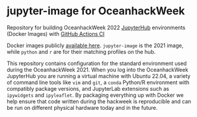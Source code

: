 # jupyter-image for OceanhackWeek

Repository for building OceanhackWeek 2022
[JupyterHub](https://jupyter.org/hub) environments (Docker Images) with
[GitHub Actions CI](https://help.github.com/en/actions/automating-your-workflow-with-github-actions)

Docker images publicly [available here](https://github.com/orgs/oceanhackweek/packages?repo_name=jupyter-image). `jupyter-image` is the 2021 image, while `python` and `r` are for their matching profiles on the hub.

This repository contains configuration for the standard environment used during the OceanhackWeek 2021.
When you log into the OceanhackWeek JupyterHub you are running a virtual machine with Ubuntu 22.04,
a variety of command line tools like `vim` and `git`,
a `conda` Python/R environment with compatibly package versions,
and JupyterLab extensions such as `ipywidgets` and `ipyleaflet`.
By packaging everything up with Docker we help ensure that code written during the hackweek is reproducible and can be run on different physical hardware today and in the future.